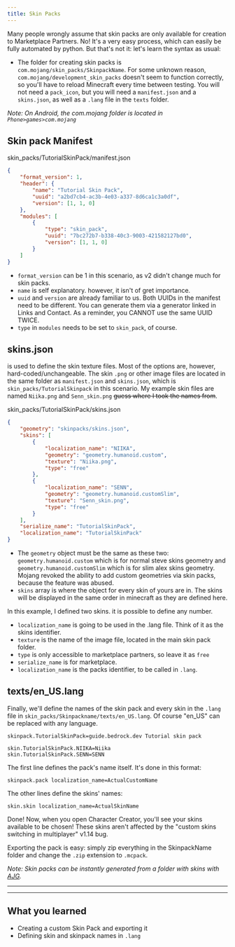 ```yaml
---
title: Skin Packs
---
```


<!-- - [Skin pack Manifest](#Skin pack Manifest)
- [skins.json](#skins.json)
- [texts/en_US.lang](#texts/en_US.lang)
- [What you learned](#What you learned:) -->

Many people wrongly assume that skin packs are only available for creation to Marketplace Partners. No! It's a very easy process, which can easily be fully automated by python. But that's not it: let's learn the syntax as usual:

-   The folder for creating skin packs is `com.mojang/skin_packs/SkinpackName`. For some unknown reason, `com.mojang/development_skin_packs` doesn't seem to function correctly, so you'll have to reload Minecraft every time between testing. You will not need a `pack_icon`, but you will need a `manifest.json` and a `skins.json`, as well as a `.lang` file in the `texts` folder.

_Note: On Android, the com.mojang folder is located in `Phone>games>com.mojang`_

## Skin pack Manifest

<CodeHeader>skin_packs/TutorialSkinPack/manifest.json</CodeHeader>

```json
{
	"format_version": 1,
	"header": {
		"name": "Tutorial Skin Pack",
		"uuid": "a2bd7cb4-ac3b-4e03-a337-8d6ca1c3a0df",
		"version": [1, 1, 0]
	},
	"modules": [
		{
			"type": "skin_pack",
			"uuid": "7bc272b7-b338-40c3-9003-421582127bd0",
			"version": [1, 1, 0]
		}
	]
}
```

-   `format_version` can be 1 in this scenario, as v2 didn't change much for skin packs.
-   `name` is self explanatory. however, it isn't of gret importance.
-   `uuid` and `version` are already familiar to us. Both UUIDs in the manifest need to be different. You can generate them via a generator linked in Links and Contact. As a reminder, you CANNOT use the same UUID TWICE.
-   `type` in `modules` needs to be set to `skin_pack`, of course.

## skins.json

is used to define the skin texture files. Most of the options are, however, hard-coded/unchangeable. The skin `.png` or other image files are located in the same folder as `manifest.json` and `skins.json`, which is `skin_packs/TutorialSkinpack` in this scenario. My example skin files are named `Niika.png` and `Senn_skin.png` ~~guess where I took the names from~~.

<CodeHeader>skin_packs/TutorialSkinPack/skins.json</CodeHeader>

```json
{
	"geometry": "skinpacks/skins.json",
	"skins": [
		{
			"localization_name": "NIIKA",
			"geometry": "geometry.humanoid.custom",
			"texture": "Niika.png",
			"type": "free"
		},
		{
			"localization_name": "SENN",
			"geometry": "geometry.humanoid.customSlim",
			"texture": "Senn_skin.png",
			"type": "free"
		}
	],
	"serialize_name": "TutorialSkinPack",
	"localization_name": "TutorialSkinPack"
}
```

-   The `geometry` object must be the same as these two: `geometry.humanoid.custom` which is for normal steve skins geometry and `geometry.humanoid.customSlim` which is for slim alex skins geometry. Mojang revoked the ability to add custom geometries via skin packs, because the feature was abused.
-   `skins` array is where the object for every skin of yours are in. The skins will be displayed in the same order in minecraft as they are defined here.

In this example, I defined two skins. it is possible to define any number.

-   `localization_name` is going to be used in the .lang file. Think of it as the skins identifier.
-   `texture` is the name of the image file, located in the main skin pack folder.
-   `type` is only accessible to marketplace partners, so leave it as `free`
-   `serialize_name` is for marketplace.
-   `localization_name` is the packs identifier, to be called in `.lang`.

## texts/en_US.lang

Finally, we'll define the names of the skin pack and every skin in the `.lang` file in `skin_packs/Skinpackname/texts/en_US.lang`. Of course "en_US" can be replaced with any language.

```
skinpack.TutorialSkinPack=guide.bedrock.dev Tutorial skin pack

skin.TutorialSkinPack.NIIKA=Niika
skin.TutorialSkinPack.SENN=SENN
```

The first line defines the pack's name itself. It's done in this format:

`skinpack.pack localization_name=ActualCustomName`

The other lines define the skins' names:

`skin.skin localization_name=ActualSkinName`

Done! Now, when you open Character Creator, you'll see your skins available to be chosen! These skins aren't affected by the "custom skins switching in multiplayer" v1.14 bug.

Exporting the pack is easy: simply zip everything in the SkinpackName folder and change the `.zip` extension to `.mcpack`.

_Note: Skin packs can be instantly generated from a folder with skins with [AJG](https://kaifireborn.itch.io/addon-json-generator)._

---

---

## What you learned

-   Creating a custom Skin Pack and exporting it
-   Defining skin and skinpack names in `.lang`
